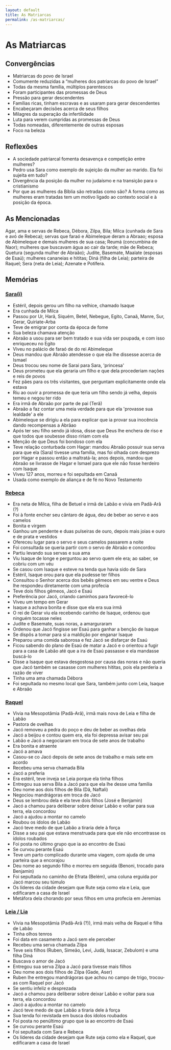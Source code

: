 ```yaml
---
layout: default
title: As Matriarcas
permalink: /as-matriarcas/
---
```


# As Matriarcas 

## Convergências

- Matriarcas do povo de Israel
- Comumente reduzidas a “mulheres dos patriarcas do povo de Israel”
- Todas da mesma família, múltiplos parentescos
- Foram participantes das promessas de Deus
- Pressão para gerar descendentes
- Famílias ricas, tinham escravas e as usaram para gerar descendentes
- Encabeçaram decisões acerca de seus filhos
- Milagres da superação da infertilidade
- Luta para verem cumpridas as promessas de Deus
- Todas nomeadas, diferentemente de outras esposas
- Foco na beleza

## Reflexões

- A sociedade patriarcal fomenta desavença e competição entre mulheres?
- Pedro usa Sara como exemplo de sujeição da mulher ao marido. Ela foi sujeita em tudo?
- Divergência da posição da mulher no judaísmo e na transição para o cristianismo
- Por que as mulheres da Bíblia são retradas como são? A forma como as mulheres eram tratadas tem um motivo ligado ao contexto social e à posição da época.


## As Mencionadas

Agar, ama e servas de Rebeca, Débora, Zilpa, Bila; Milca (cunhada de Sara e avó de Rebeca); servas que faraó e Abimeleque deram a Abraao; esposa de Abimeleque e demais mulheres de sua casa; Reumá (concumbina de Naor); mulheres que buscavam água ao cair da tarde; mãe de Rebeca; Quetura (segunda mulher de Abraão); Judite, Basemate, Maalate (esposas de Esaú); mulheres cananeias e hititas; Diná (filha de Leia); parteira de Raquel; Sera (neta de Leia); Azenate e Potífera.


## Memórias

### [Sara(i)](../sara)

- Estéril, depois gerou um filho na velhice, chamado Isaque
- Era cunhada de Milca
- Passou por Ur, Harã, Siquém, Betel, Nebegue, Egito, Canaã, Manre, Sur, Gerar, Quiriate-Arba
- Teve de emigrar por conta da época de fome
- Sua beleza chamava atenção
- Abraão a usou para ser bem tratado e sua vida ser poupada, e com isso enriqueceu no Egito
- Viveu no palácio de faraó de do rei Abimeleque
- Deus mandou que Abraão atendesse o que ela lhe dissesse acerca de Ismael
- Deus trocou seu nome de Sarai para Sara, 'princesa'
- Deus prometeu que ela geraria um filho e que dela procederiam nações e reis de povos
- Fez pães para os três visitantes, que perguntam explicitamente onde ela estava
- Riu ao ouvir a promessa de que teria um filho sendo já velha, depois temeu e negou ter rido
- Era irmã de Abraão por parte de pai (Terã)
- Abraão a faz contar uma meia verdade para que ela 'provasse sua lealdade' a ele
- Abimeleque se dirigiu a ela para explicar que ia provar sua inocência dando recompensas a Abrãao
- Após ter seu filho sendo já idosa, disse que Deus lhe enchera de riso e que todos que soubesse disso ririam com ela
- Menção de que Deus foi bondoso com ela
- Teve relação conturbada com Hagar: mandou Abraão possuir sua serva para que ela (Sara) tivesse uma família, mas foi olhada com desprezo por Hagar e passou então a maltratá-la; anos depois, mandou que Abraão se livrasse de Hagar e Ismael para que ele não fosse herdeiro com Isaque
- Viveu 127 anos, morreu e foi sepultada em Canaã
- Usada como exemplo de aliança e de fé no Novo Testamento


### [Rebeca](../rebeca)

- Era neta de Milca, filha de Betuel e irmã de Labão e vivia em Padã-Arã (?)
- Foi à fonte encher seu cântaro de água, deu de beber ao servo e aos camelos
- Bonita e virgem
- Ganhou um pendente e duas pulseiras de ouro, depois mais joias e ouro e de prata e vestidos
- Ofereceu lugar para o servo e seus camelos passarem a noite
- Foi consultada se queria partir com o servo de Abraão e concordou
- Partiu levando sua servas e sua ama
- Viu Isaque de longe e perguntou ao servo quem ele era; ao saber, se cobriu com um véu
- Se casou com Isaque e esteve na tenda que havia sido de Sara
- Estéril, Isaque orou para que ela pudesse ter filhos
- Consultou o Senhor acerca dos bebês gêmeos em seu ventre e Deus lhe respondeu diretamente com uma profecia
- Teve dois filhos gêmeos, Jacó e Esaú
- Preferência por Jacó, criando caminhos para favorecê-lo
- Viveu um tempo em Gerar
- Isaque a achava bonita e disse que ela era sua irmã
- O rei de Gerar viu ela recebendo carinho de Isaque, ordenou que ninguém tocasse neles
- Judite e Basemate, suas noras, a amarguraram
- Ordenou que Jacó fingisse ser Esaú para ganhar a benção de Isaque
- Se dispôs a tomar para si a maldição por enganar Isaque
- Preparou uma comida saborosa e fez Jacó se disfarçar de Esaú
- Ficou sabendo do plano de Esaú de matar a Jacó e o orientou a fugir para a casa de Labão até que a ira de Esaú passasse e ela mandasse buscá-lo
- Disse a Isaque que estava desgostosa por causa das noras e não queria que Jacó também se casasse com mulheres hititas, pois ela perderia a razão de viver
- Tinha uma ama chamada Débora
- Foi sepultada no mesmo local que Sara, também junto com Leia, Isaque e Abraão


### [Raquel](../raquel)

- Vivia na Mesopotâmia (Padã-Arã), irmã mais nova de Leia e filha de  Labão
- Pastora de ovelhas
- Jacó removeu a pedra do poço e deu de beber as ovelhas dela
- Jacó a beijou e contou quem era, ela foi depressa avisar seu pai
- Labão e Jacó a negociaram em troca de sete anos de trabalho
- Era bonita e atraente
- Jacó a amava
- Casou-se co Jacó depois de sete anos de trabalho e mais sete em acordo
- Recebeu uma serva chamada Bila
- Jacó a preferia
- Era estéril, teve inveja se Leia porque ela tinha filhos
- Entregou sua serva Bila a Jacó para que ela lhe desse uma família
- Deu nome aos dois filhos de Bila (Dã, Naftali)
- Negociou mandrágoras em troca de Jacó
- Deus se lembrou dela e ela teve dois filhos (José e Benjamin)
- Jacó a chamou para deliberar sobre deixar Labão e voltar para sua terra, ela concordou
- Jacó a ajudou a montar no camelo
- Roubou os ídolos de Labão
- Jacó teve medo de que Labão a tiraria dele à força
- Disse a seu pai que estava menstruada para que ele não encontrasse os ídolos roubados
- Foi posta no último grupo que ia ao encontro de Esaú
- Se curvou perante Esaú
- Teve um parto complicado durante uma viagem, com ajuda de uma parteira que a encorajou
- Deu nome ao segundo filho e morreu em seguida (Benoni, trocado para Benjamin)
- Foi sepultada no caminho de Efrata (Belém), uma coluna erguida por Jacó marcou seu túmulo
- Os líderes da cidade desejam que Rute seja como ela e Leia, que edificaram a casa de Israel
- Metáfora dela chorando por seus filhos em uma profecia em Jeremias


### [Leia / Lia](../leia)

- Vivia na Mesopotâmia (Padã-Arã (?)), irmã mais velha de Raquel e filha de  Labão
- Tinha olhos tenros
- Foi data em casamento a Jacó sem ele perceber
- Recebeu uma serva chamada Zilpa
- Teve seis filhos (Ruben, Simeão, Levi, Judá, Issacar, Zebulom) e uma filha Diná
- Buscava o amor de Jacó
- Entregou sua serva Zilpa a Jacó para tivesse mais filhos
- Deu nome aos dois filhos de Zilpa (Gade, Aser)
- Ruben lhe entregou mandrágoras que achou no campo de trigo, trocou-as com Raquel por Jacó
- Se sentiu infeliz e desprezada
- Jacó a chamou para deliberar sobre deixar Labão e voltar para sua terra, ela concordou
- Jacó a ajudou a montar no camelo
- Jacó teve medo de que Labão a tiraria dele à força
- Sua tenda foi revistada em busca dos ídolos roubados
- Foi posta no penúltimo grupo que ia ao encontro de Esaú
- Se curvou perante Esaú
- Foi sepultada com Sara e Rebeca
- Os líderes da cidade desejam que Rute seja como ela e Raquel, que edificaram a casa de Israel
